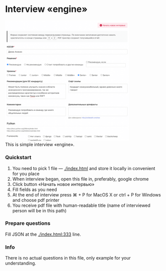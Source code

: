 # Interview «engine»
<img src="./docs/example.png" width="400" alt="Example interview process (this person in the preview is me)"><br>
This is simple interview «engine».

### Quickstart
1. You need to pick 1 file — [./index.html](index.html) and store it locally in convenient for you place
1. When interview began, open this file in, preferably, google chrome
1. Click button «Начать новое интервью»
1. Fill fields as you need
1. At the end of interview press ⌘ + P for MacOS X or ctrl + P for Windows and choose pdf printer
1. You receive pdf file with human-readable title (name of interviewed person will be in this path)


### Prepare questions
Fill JSON at the [./index.html:333](index.html#L333) line.

### Info
There is no actual questions in this file, only example for your understanding.
